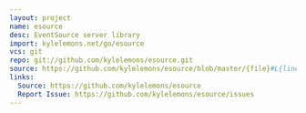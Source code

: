 ```yaml
---
layout: project
name: esource
desc: EventSource server library
import: kylelemons.net/go/esource
vcs: git
repo: git://github.com/kylelemons/esource.git
source: https://github.com/kylelemons/esource/blob/master/{file}#L{line}
links:
  Source: https://github.com/kylelemons/esource
  Report Issue: https://github.com/kylelemons/esource/issues
---
```

